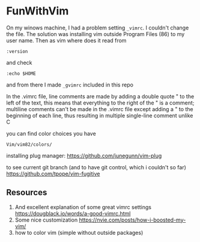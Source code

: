 # FunWithVim

On my winows machine, I had a problem setting ```_vimrc```. I couldn't change the file. The solution was installing vim outside Program Files (86) to my user name. Then as vim where does it read from

```
:version
```

and check
```
:echo $HOME
```

and from there I made ```_gvimrc``` included in this repo


In the .vimrc file, line comments are made by adding a double quote " to the left of the text, this means that everything to the right of the " is a comment; multiline comments can't be made in the .vimrc file except adding a " to the beginning of each line, thus resulting in multiple single-line comment unlike C

you can find color choices you have

```
Vim/vim82/colors/
```

installing plug manager: 
https://github.com/junegunn/vim-plug


to see current git branch (and to have git control, which i couldn't so far)
https://github.com/tpope/vim-fugitive

## Resources

1. And excellent explanation of some great vimrc settings https://dougblack.io/words/a-good-vimrc.html
2. Some nice customization https://nvie.com/posts/how-i-boosted-my-vim/
3. how to color vim (simple without outside packages)
